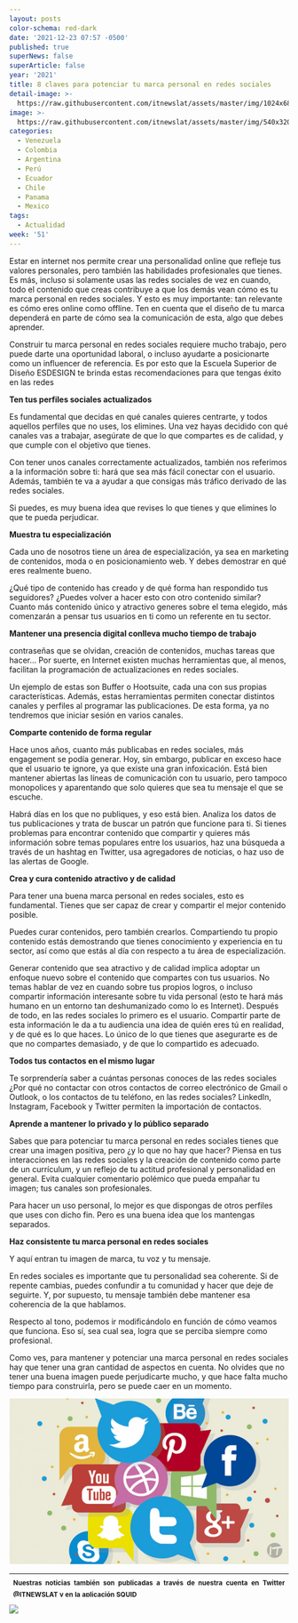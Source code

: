 ```yaml
---
layout: posts
color-schema: red-dark
date: '2021-12-23 07:57 -0500'
published: true
superNews: false
superArticle: false
year: '2021'
title: 8 claves para potenciar tu marca personal en redes sociales
detail-image: >-
  https://raw.githubusercontent.com/itnewslat/assets/master/img/1024x680/RedesSociales-g.jpg
image: >-
  https://raw.githubusercontent.com/itnewslat/assets/master/img/540x320/RedesSociales-p.jpg
categories:
  - Venezuela
  - Colombia
  - Argentina
  - Perú
  - Ecuador
  - Chile
  - Panama
  - Mexico
tags:
  - Actualidad
week: '51'
---
```

Estar en internet nos permite crear una personalidad online que refleje tus valores personales, pero también las habilidades profesionales que tienes. Es más, incluso si solamente usas las redes sociales de vez en cuando, todo el contenido que creas contribuye a que los demás vean cómo es tu marca personal en redes sociales. Y esto es muy importante: tan relevante es cómo eres online como offline. Ten en cuenta que el diseño de tu marca dependerá en parte de cómo sea la comunicación de esta, algo que debes aprender.

Construir tu marca personal en redes sociales requiere mucho trabajo, pero puede darte una oportunidad laboral, o incluso ayudarte a posicionarte como un influencer de referencia. Es por esto que la Escuela Superior de Diseño ESDESIGN te brinda estas recomendaciones para que tengas éxito en las redes

**Ten tus perfiles sociales actualizados**

Es fundamental que decidas en qué canales quieres centrarte, y todos aquellos perfiles que no uses, los elimines. Una vez hayas decidido con qué canales vas a trabajar, asegúrate de que lo que compartes es de calidad, y que cumple con el objetivo que tienes.

Con tener unos canales correctamente actualizados, también nos referimos a la información sobre ti: hará que sea más fácil conectar con el usuario. Además, también te va a ayudar a que consigas más tráfico derivado de las redes sociales.

Si puedes, es muy buena idea que revises lo que tienes y que elimines lo que te pueda perjudicar.

**Muestra tu especialización**

Cada uno de nosotros tiene un área de especialización, ya sea en marketing de contenidos, moda o en posicionamiento web. Y debes demostrar en qué eres realmente bueno.

¿Qué tipo de contenido has creado y de qué forma han respondido tus seguidores? ¿Puedes volver a hacer esto con otro contenido similar? Cuanto más contenido único y atractivo generes sobre el tema elegido, más comenzarán a pensar tus usuarios en ti como un referente en tu sector.

**Mantener una presencia digital conlleva mucho tiempo de trabajo**

contraseñas que se olvidan, creación de contenidos, muchas tareas que hacer… Por suerte, en Internet existen muchas herramientas que, al menos, facilitan la programación de actualizaciones en redes sociales.

Un ejemplo de estas son Buffer o Hootsuite, cada una con sus propias características. Además, estas herramientas permiten conectar distintos canales y perfiles al programar las publicaciones. De esta forma, ya no tendremos que iniciar sesión en varios canales.

**Comparte contenido de forma regular**

Hace unos años, cuanto más publicabas en redes sociales, más engagement se podía generar. Hoy, sin embargo, publicar en exceso hace que el usuario te ignore, ya que existe una gran infoxicación. Está bien mantener abiertas las líneas de comunicación con tu usuario, pero tampoco monopolices y aparentando que solo quieres que sea tu mensaje el que se escuche.

Habrá días en los que no publiques, y eso está bien. Analiza los datos de tus publicaciones y trata de buscar un patrón que funcione para ti. Si tienes problemas para encontrar contenido que compartir y quieres más información sobre temas populares entre los usuarios, haz una búsqueda a través de un hashtag en Twitter, usa agregadores de noticias, o haz uso de las alertas de Google.

**Crea y cura contenido atractivo y de calidad**

Para tener una buena marca personal en redes sociales, esto es fundamental. Tienes que ser capaz de crear y compartir el mejor contenido posible.

Puedes curar contenidos, pero también crearlos. Compartiendo tu propio contenido estás demostrando que tienes conocimiento y experiencia en tu sector, así como que estás al día con respecto a tu área de especialización.

Generar contenido que sea atractivo y de calidad implica adoptar un enfoque nuevo sobre el contenido que compartes con tus usuarios. No temas hablar de vez en cuando sobre tus propios logros, o incluso compartir información interesante sobre tu vida personal (esto te hará más humano en un entorno tan deshumanizado como lo es Internet). Después de todo, en las redes sociales lo primero es el usuario. Compartir parte de esta información le da a tu audiencia una idea de quién eres tú en realidad, y de qué es lo que haces. Lo único de lo que tienes que asegurarte es de que no compartes demasiado, y de que lo compartido es adecuado.

**Todos tus contactos en el mismo lugar**

Te sorprendería saber a cuántas personas conoces de las redes sociales ¿Por qué no contactar con otros contactos de correo electrónico de Gmail o Outlook, o los contactos de tu teléfono, en las redes sociales? LinkedIn, Instagram, Facebook y Twitter permiten la importación de contactos.

**Aprende a mantener lo privado y lo público separado**

Sabes que para potenciar tu marca personal en redes sociales tienes que crear una imagen positiva, pero ¿y lo que no hay que hacer? Piensa en tus interacciones en las redes sociales y la creación de contenido como parte de un currículum, y un reflejo de tu actitud profesional y personalidad en general. Evita cualquier comentario polémico que pueda empañar tu imagen; tus canales son profesionales.

Para hacer un uso personal, lo mejor es que dispongas de otros perfiles que uses con dicho fin. Pero es una buena idea que los mantengas separados.

**Haz consistente tu marca personal en redes sociales**

Y aquí entran tu imagen de marca, tu voz y tu mensaje.

En redes sociales es importante que tu personalidad sea coherente. Si de repente cambias, puedes confundir a tu comunidad y hacer que deje de seguirte. Y, por supuesto, tu mensaje también debe mantener esa coherencia de la que hablamos.

Respecto al tono, podemos ir modificándolo en función de cómo veamos que funciona. Eso sí, sea cual sea, logra que se perciba siempre como profesional.

Como ves, para mantener y potenciar una marca personal en redes sociales hay que tener una gran cantidad de aspectos en cuenta. No olvides que no tener una buena imagen puede perjudicarte mucho, y que hace falta mucho tiempo para construirla, pero se puede caer en un momento.

![](https://raw.githubusercontent.com/itnewslat/assets/master/img/540x320/RedesSociales-p.jpg)

<table style="height: 42px;" width="569">
<tbody>
<tr>
<td style="text-align: justify;"><sub><strong>Nuestras noticias también son publicadas a través de nuestra cuenta en Twitter <a href="https://twitter.com/itnewslat?lang=es">@ITNEWSLAT</a> y en la aplicación <a href="https://squidapp.co/en/">SQUID</a></strong></sub></td>
</tr>
</tbody>
</table>

<img src="https://tracker.metricool.com/c3po.jpg?hash=56f88a41e39ab42c063cc51676587a04"/>